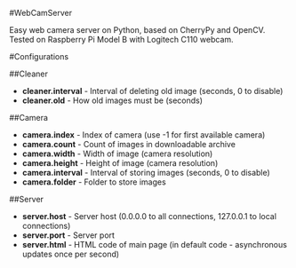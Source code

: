 #WebCamServer

Easy web camera server on Python, based on CherryPy and OpenCV. Tested on Raspberry Pi Model B with Logitech C110 webcam.

#Configurations

##Cleaner

* **cleaner.interval** - Interval of deleting old image (seconds, 0 to disable)
* **cleaner.old** - How old images must be (seconds)

##Camera

* **camera.index** - Index of camera (use -1 for first available camera) 
* **camera.count** - Count of images in downloadable archive
* **camera.width** - Width of image (camera resolution)
* **camera.height** - Height of image (camera resolution)
* **camera.interval** - Interval of storing images (seconds, 0 to disable)
* **camera.folder** - Folder to store images

##Server

* **server.host** - Server host (0.0.0.0 to all connections, 127.0.0.1 to local connections)
* **server.port** - Server port
* **server.html** - HTML code of main page (in default code - asynchronous updates once per second)